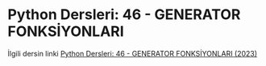 # Python Dersleri: 46 - GENERATOR FONKSİYONLARI

İlgili dersin linki [Python Dersleri: 46 - GENERATOR FONKSİYONLARI (2023)](https://youtu.be/qNchNPM_X1M)
